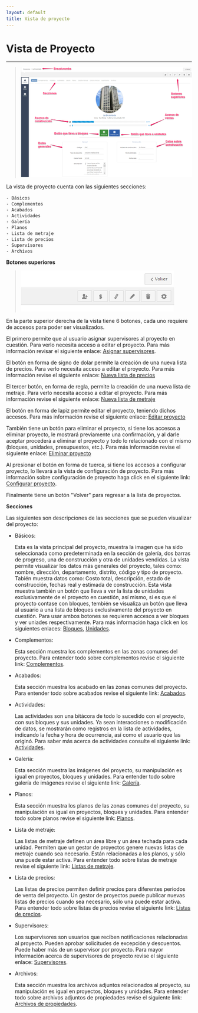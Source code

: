 ```yaml
---
layout: default
title: Vista de proyecto
---
```


# Vista de Proyecto
---------------------------------------
  
  >![Vista de proyecto](/images/vistaproyecto.png)
  
  La vista de proyecto cuenta con las siguientes secciones:

    - Básicos
    - Complementos
    - Acabados
    - Actividades    
    - Galería
    - Planos
    - Lista de metraje
    - Lista de precios
    - Supervisores
    - Archivos

  **Botones superiores**
  
  >![Botones superiores](/images/proyectosuperiores.png)

  En la parte superior derecha de la vista tiene 6 botones, cada uno requiere de accesos para poder ser visualizados.

  El primero permite que al usuario asignar supervisores al proyecto en cuestión. Para verlo necesita acceso a editar el proyecto. Para más información revisar el siguiente enlace: [Asignar supervisores](asignarsupervisores.html).

  El botón en forma de signo de dolar permite la creación de una nueva lista de precios. Para verlo necesita acceso a editar el proyecto. Para más información revise el siguiente enlace: [Nueva lista de precios](crealistadeprecios.html)

  El tercer botón, en forma de regla, permite la creación de una nueva lista de metraje. Para verlo necesita acceso a editar el proyecto. Para más información revise el siguiente enlace: [Nueva lista de metraje](crealistademetraje.html)

  El botón en forma de lapiz permite editar el proyecto, teniendo dichos accesos. Para más información revise el siguiente enlace: [Editar proyecto](editarproyecto.html)

  También tiene un botón para eliminar el proyecto, si tiene los accesos a eliminar proyecto, le mostrará previamente una confirmación, y al darle aceptar procederá a eliminar el proyecto y todo lo relacionado con el mismo (bloques, unidades, presupuestos, etc.). Para más información revise el siguiente enlace: [Eliminar proyecto](eliminarproyecto.html)

  Al presionar el botón en forma de tuerca, si tiene los accesos a configurar proyecto, lo llevará a la vista de configuración de proyecto. Para más información sobre configuración de proyecto haga click en el siguiente link: [Configurar proyecto](configurarproyecto.html).

  Finalmente tiene un botón "Volver" para regresar a la lista de proyectos.

  **Secciones**

  Las siguientes son descripciones de las secciones que se pueden visualizar del proyecto:

  - Básicos:

    Esta es la vista principal del proyecto, muestra la imagen que ha sido seleccionada como predeterminada en la sección de galería, dos barras de progreso, una de construcción y otra de unidades vendidas. La vista permite visualizar los datos más generales del proyecto, tales como: nombre, dirección, departamento, distrito, código y tipo de proyecto. Tabién muestra datos como: Costo total, descripción, estado de construcción, fechas real y estimada de construcción. Esta vista muestra también un botón que lleva a ver la lista de unidades exclusivamente de el proyecto en cuestión, así mismo, si es que el proyecto contase con bloques, tembién se visualiza un botón que lleva al usuario a una lista de bloques exclusivamente del proyecto en cuestión. Para usar ambos botones se requieren accesos a ver bloques y ver uniades respectivamente. Para más información haga click en los siguientes enlaces: [Bloques](bloques.html), [Unidades](unidades.html).

  - Complementos:

    Esta sección muestra los complementos en las zonas comunes del proyecto. Para entender todo sobre complementos revise el siguiente link: [Complementos](complementos.html).

  - Acabados:
  
    Esta sección muestra los acabado en las zonas comunes del proyecto. Para entender todo sobre acabados revise el siguiente link: [Acabados](acabados.html).

  - Actividades:
  
    Las actividades son una bitácora de todo lo sucedido con el proyecto, con sus bloques y sus unidades. Ya sean interacciones o modificación de datos, se mostrarán como registros en la lista de actividades, indicando la fecha y hora de ocurrencia, así como el usuario que las originó. Para saber más acerca de actividades consulte el siguiente link: [Actividades](actividades.html).

  - Galería:

    Esta sección muestra las imágenes del proyecto, su manipulación es igual en proyectos, bloques y unidades. Para entender todo sobre galería de imágenes revise el siguiente link: [Galería](galeria.html).

  - Planos:

    Esta sección muestra los planos de las zonas comunes del proyecto, su manipulación es igual en proyectos, bloques y unidades. Para entender todo sobre planos revise el siguiente link: [Planos](planos.html).

  - Lista de metraje:

    Las listas de metraje definen un área libre y un área techada para cada unidad. Permiten que un gestor de proyectos genere nuevas listas de metraje cuando sea necesario. Están relacionadas a los planos, y sólo una puede estar activa. Para entender todo sobre listas de metraje revise el siguiente link: [Listas de metraje](listasmetraje.html).

  - Lista de precios:

    Las listas de precios permiten definir precios para diferentes periodos de venta del proyecto. Un gestor de proyectos puede publicar nuevas listas de precios cuando sea necesario, sólo una puede estar activa. Para entender todo sobre listas de precios revise el siguiente link: [Listas de precios](listasprecios.html).

  - Supervisores:

    Los supervisores son usuarios que reciben notificaciones relacionadas al proyecto. Pueden aprobar solicitudes de excepción y descuentos. Puede haber más de un supervisor por proyecto. Para mayor información acerca de supervisores de proyecto revise el siguiente enlace: [Supervisores](supervisores.html).

  - Archivos:

    Esta sección muestra los archivos adjuntos relacionados al proyecto, su manipulación es igual en proyectos, bloques y unidades. Para entender todo sobre archivos adjuntos de propiedades revise el siguiente link: [Archivos de propiedades](archivospropiedades.html).

